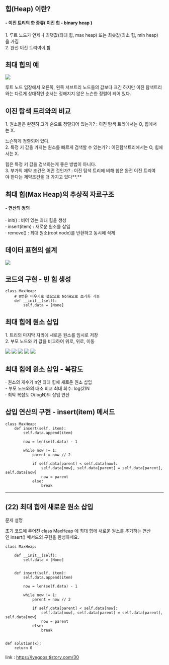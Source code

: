## **힙(Heap) 이란?**

#### \- 이진 트리의 한 종류( 이진 힙 - binary heap )

1. 루트 노드가 언제나 최댓값(최대 힙, max heap) 또는 최솟값(최소 힙, min heap)을 가짐  
2. 완전 이진 트리여야 함

## **최대 힙의 예**

![](https://blog.kakaocdn.net/dn/b3f7uH/btrM0nf5Xwm/7gSvqsI7iptNVx19IYDgek/img.png)

루트 노드 입장에서 오른쪽, 왼쪽 서브트리 노드들의 값보다 크긴 하지만 이진 탐색트리와는 다르게 상대적인 순서는 정해지지 않은 느슨한 정렬이 되어 있다.

## **이진 탐색 트리와의 비교**

1. 원소들은 완전히 크기 순으로 정렬되어 있는가? : 이진 탐색 트리에서는 O, 힙에서는 X. 

느슨하게 정렬되어 있다.  
2. 특정 키 값을 가지는 원소를 빠르게 검색할 수 있는가? : 이진탐색트리에서는 O, 힙에서는 X.

힙은 특정 키 값을 검색하는게 좋은 방법이 아니다.  
3. 부가의 제약 조건은 어떤 것인가? : 이진 탐색 트리에 비해 힙은 완전 이진 트리여야 한다는 제약조건을 더 가지고 있다**.**

## **최대 힙(Max Heap)의 추상적 자료구조**

#### \- 연산의 정의

· init() : 비어 있는 최대 힙을 생성  
· insert(item) : 새로운 원소를 삽입  
· remove() : 최대 원소(root node)를 반환하고 동시에 삭제

## **데이터 표현의 설계**

![](https://blog.kakaocdn.net/dn/sxmkO/btrMWdk9C5r/qJLYQsmoBCvUNuTpKtRRnK/img.png)

## **코드의 구현 - 빈 힙 생성**

```
class MaxHeap:
    # 0번은 비우기로 했으므로 None으로 초기화 가능
    def __init__(self):
        self.data = [None]
```

## **최대 힙에 원소 삽입**

1. 트리의 마지막 자리에 새로운 원소를 임시로 저장  
2. 부모 노드와 키 값을 비교하여 위로, 위로, 이동

![](https://blog.kakaocdn.net/dn/bLIkzq/btrM2qKpaL9/PVzNEHe3HkAAQd7k23hbN0/img.png)
![](https://blog.kakaocdn.net/dn/wkIlf/btrM0osw6K0/KZBowAY4XLlVWyaqiCw3bK/img.png)
![](https://blog.kakaocdn.net/dn/PFm5y/btrMXHMUSoe/knaJSkgB3B7ybYQ8qYo4AK/img.png)
![](https://blog.kakaocdn.net/dn/Q3Apa/btrM2qKpeiG/6aSYdr2UvhovoS0e5kE7Wk/img.png)
![](https://blog.kakaocdn.net/dn/cUZHKC/btrMWe5p8m4/Z3sggf0kPLxAsq9eLWAGo0/img.png)

## **최대 힙에 원소 삽입 - 복잡도**

· 원소의 개수가 n인 최대 힙에 새로운 원소 삽입  
\- 부모 노드와의 대소 비교 최대 회수: log(2)N  
· 최악 복잡도 O(logN)의 삽입 연산

## **삽입 연산의 구현 - insert(item) 메서드**

```
class MaxHeap:
    def insert(self, item):
        self.data.append(item)

        now = len(self.data) - 1

        while now != 1:
            parent = now // 2
            
            if self.data[parent] < self.data[now]:
                self.data[now], self.data[parent] = self.data[parent], self.data[now]
                now = parent
            else:
                break
```

---

## **(22) 최대 힙에 새로운 원소 삽입**

문제 설명

초기 코드에 주어진 class MaxHeap 에 최대 힙에 새로운 원소를 추가하는 연산인 insert() 메서드의 구현을 완성하세요.

```
class MaxHeap:

    def __init__(self):
        self.data = [None]


    def insert(self, item):
        self.data.append(item)

        now = len(self.data) - 1

        while now != 1:
            parent = now // 2
            
            if self.data[parent] < self.data[now]:
                self.data[now], self.data[parent] = self.data[parent], self.data[now]
                now = parent
            else:
                break


def solution(x):
    return 0
```

link : https://lyegoos.tistory.com/30
